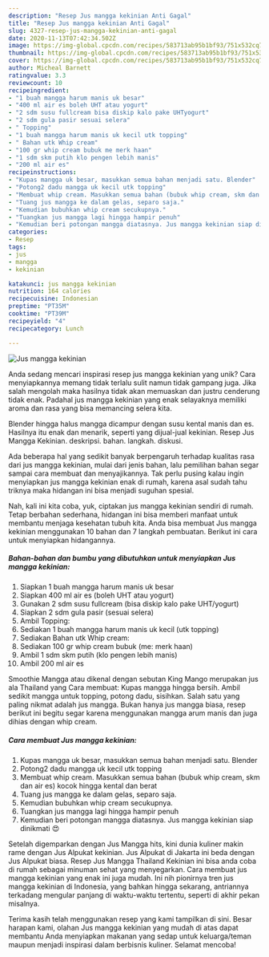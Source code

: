 ```yaml
---
description: "Resep Jus mangga kekinian Anti Gagal"
title: "Resep Jus mangga kekinian Anti Gagal"
slug: 4327-resep-jus-mangga-kekinian-anti-gagal
date: 2020-11-13T07:42:34.502Z
image: https://img-global.cpcdn.com/recipes/583713ab95b1bf93/751x532cq70/jus-mangga-kekinian-foto-resep-utama.jpg
thumbnail: https://img-global.cpcdn.com/recipes/583713ab95b1bf93/751x532cq70/jus-mangga-kekinian-foto-resep-utama.jpg
cover: https://img-global.cpcdn.com/recipes/583713ab95b1bf93/751x532cq70/jus-mangga-kekinian-foto-resep-utama.jpg
author: Micheal Barnett
ratingvalue: 3.3
reviewcount: 10
recipeingredient:
- "1 buah mangga harum manis uk besar"
- "400 ml air es boleh UHT atau yogurt"
- "2 sdm susu fullcream bisa diskip kalo pake UHTyogurt"
- "2 sdm gula pasir sesuai selera"
- " Topping"
- "1 buah mangga harum manis uk kecil utk topping"
- " Bahan utk Whip cream"
- "100 gr whip cream bubuk me merk haan"
- "1 sdm skm putih klo pengen lebih manis"
- "200 ml air es"
recipeinstructions:
- "Kupas mangga uk besar, masukkan semua bahan menjadi satu. Blender"
- "Potong2 dadu mangga uk kecil utk topping"
- "Membuat whip cream. Masukkan semua bahan (bubuk whip cream, skm dan air es) kocok hingga kental dan berat"
- "Tuang jus mangga ke dalam gelas, separo saja."
- "Kemudian bubuhkan whip cream secukupnya."
- "Tuangkan jus mangga lagi hingga hampir penuh"
- "Kemudian beri potongan mangga diatasnya. Jus mangga kekinian siap dinikmati 😍"
categories:
- Resep
tags:
- jus
- mangga
- kekinian

katakunci: jus mangga kekinian 
nutrition: 164 calories
recipecuisine: Indonesian
preptime: "PT35M"
cooktime: "PT39M"
recipeyield: "4"
recipecategory: Lunch

---
```



![Jus mangga kekinian](https://img-global.cpcdn.com/recipes/583713ab95b1bf93/751x532cq70/jus-mangga-kekinian-foto-resep-utama.jpg)

Anda sedang mencari inspirasi resep jus mangga kekinian yang unik? Cara menyiapkannya memang tidak terlalu sulit namun tidak gampang juga. Jika salah mengolah maka hasilnya tidak akan memuaskan dan justru cenderung tidak enak. Padahal jus mangga kekinian yang enak selayaknya memiliki aroma dan rasa yang bisa memancing selera kita.

Blender hingga halus mangga dicampur dengan susu kental manis dan es. Hasilnya itu enak dan menarik, seperti yang dijual-jual kekinian. Resep Jus Mangga Kekinian. deskripsi. bahan. langkah. diskusi.

Ada beberapa hal yang sedikit banyak berpengaruh terhadap kualitas rasa dari jus mangga kekinian, mulai dari jenis bahan, lalu pemilihan bahan segar sampai cara membuat dan menyajikannya. Tak perlu pusing kalau ingin menyiapkan jus mangga kekinian enak di rumah, karena asal sudah tahu triknya maka hidangan ini bisa menjadi suguhan spesial.


Nah, kali ini kita coba, yuk, ciptakan jus mangga kekinian sendiri di rumah. Tetap berbahan sederhana, hidangan ini bisa memberi manfaat untuk membantu menjaga kesehatan tubuh kita. Anda bisa membuat Jus mangga kekinian menggunakan 10 bahan dan 7 langkah pembuatan. Berikut ini cara untuk menyiapkan hidangannya.

<!--inarticleads1-->

##### Bahan-bahan dan bumbu yang dibutuhkan untuk menyiapkan Jus mangga kekinian:

1. Siapkan 1 buah mangga harum manis uk besar
1. Siapkan 400 ml air es (boleh UHT atau yogurt)
1. Gunakan 2 sdm susu fullcream (bisa diskip kalo pake UHT/yogurt)
1. Siapkan 2 sdm gula pasir (sesuai selera)
1. Ambil  Topping:
1. Sediakan 1 buah mangga harum manis uk kecil (utk topping)
1. Sediakan  Bahan utk Whip cream:
1. Sediakan 100 gr whip cream bubuk (me: merk haan)
1. Ambil 1 sdm skm putih (klo pengen lebih manis)
1. Ambil 200 ml air es


Smoothie Mangga atau dikenal dengan sebutan King Mango merupakan jus ala Thailand yang Cara membuat: Kupas mangga hingga bersih. Ambil sedikit mangga untuk topping, potong dadu, sisihkan. Salah satu yang paling nikmat adalah jus mangga. Bukan hanya jus mangga biasa, resep berikut ini begitu segar karena menggunakan mangga arum manis dan juga dihias dengan whip cream. 

<!--inarticleads2-->

##### Cara membuat Jus mangga kekinian:

1. Kupas mangga uk besar, masukkan semua bahan menjadi satu. Blender
1. Potong2 dadu mangga uk kecil utk topping
1. Membuat whip cream. Masukkan semua bahan (bubuk whip cream, skm dan air es) kocok hingga kental dan berat
1. Tuang jus mangga ke dalam gelas, separo saja.
1. Kemudian bubuhkan whip cream secukupnya.
1. Tuangkan jus mangga lagi hingga hampir penuh
1. Kemudian beri potongan mangga diatasnya. Jus mangga kekinian siap dinikmati 😍


Setelah digemparkan dengan Jus Mangga hits, kini dunia kuliner makin rame dengan Jus Alpukat kekinian. Jus Alpukat di Jakarta ini beda dengan Jus Alpukat biasa. Resep Jus Mangga Thailand Kekinian ini bisa anda coba di rumah sebagai minuman sehat yang menyegarkan. Cara membuat jus mangga kekinian yang enak ini juga mudah. Ini nih pionirnya tren jus mangga kekinian di Indonesia, yang bahkan hingga sekarang, antriannya terkadang mengular panjang di waktu-waktu tertentu, seperti di akhir pekan misalnya. 

Terima kasih telah menggunakan resep yang kami tampilkan di sini. Besar harapan kami, olahan Jus mangga kekinian yang mudah di atas dapat membantu Anda menyiapkan makanan yang sedap untuk keluarga/teman maupun menjadi inspirasi dalam berbisnis kuliner. Selamat mencoba!
